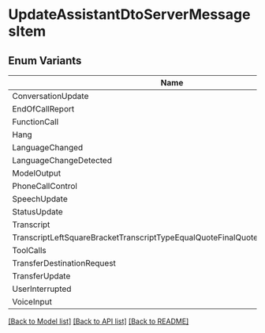 # UpdateAssistantDtoServerMessagesItem

## Enum Variants

| Name | Value |
|---- | -----|
| ConversationUpdate | conversation-update |
| EndOfCallReport | end-of-call-report |
| FunctionCall | function-call |
| Hang | hang |
| LanguageChanged | language-changed |
| LanguageChangeDetected | language-change-detected |
| ModelOutput | model-output |
| PhoneCallControl | phone-call-control |
| SpeechUpdate | speech-update |
| StatusUpdate | status-update |
| Transcript | transcript |
| TranscriptLeftSquareBracketTranscriptTypeEqualQuoteFinalQuoteRightSquareBracket | transcript[transcriptType&#x3D;&#39;final&#39;] |
| ToolCalls | tool-calls |
| TransferDestinationRequest | transfer-destination-request |
| TransferUpdate | transfer-update |
| UserInterrupted | user-interrupted |
| VoiceInput | voice-input |


[[Back to Model list]](../README.md#documentation-for-models) [[Back to API list]](../README.md#documentation-for-api-endpoints) [[Back to README]](../README.md)


